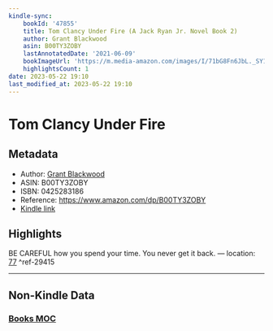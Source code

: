 ```yaml
---
kindle-sync:
    bookId: '47855'
    title: Tom Clancy Under Fire (A Jack Ryan Jr. Novel Book 2)
    author: Grant Blackwood
    asin: B00TY3ZOBY
    lastAnnotatedDate: '2021-06-09'
    bookImageUrl: 'https://m.media-amazon.com/images/I/71bG8Fn6JbL._SY160.jpg'
    highlightsCount: 1
date: 2023-05-22 19:10
last_modified_at: 2023-05-22 19:10
---
```


# Tom Clancy Under Fire

## Metadata

-   Author: [Grant Blackwood](https://www.amazon.comundefined)
-   ASIN: B00TY3ZOBY
-   ISBN: 0425283186
-   Reference: https://www.amazon.com/dp/B00TY3ZOBY
-   [Kindle link](kindle://book?action=open&asin=B00TY3ZOBY)

## Highlights

BE CAREFUL how you spend your time. You never get it back. — location: [77](kindle://book?action=open&asin=B00TY3ZOBY&location=77) ^ref-29415

---

## Non-Kindle Data

### [Books MOC](Books%20MOC.md)

